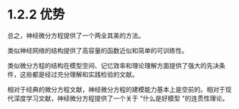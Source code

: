 # 1.2.2 优势

总之，神经微分方程提供了一个两全其美的方法。&#x20;

类似神经网络的结构提供了高容量的函数近似和简单的可训练性。

类似微分方程的结构在模型空间、记忆效率和理论理解方面提供了强大的先决条件，这些都是经过充分理解和实践检验的文献。

相对于经典的微分方程文献，神经微分方程的建模能力基本上是空前的。相对于现代深度学习文献，神经微分方程提供了一个关于 "什么是好模型 "的连贯性理论。
